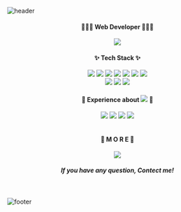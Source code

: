 ![header](https://capsule-render.vercel.app/api?type=waving&color=gradient&height=300&section=header&text=Dayoung%20Kim&fontSize=80&animation=twinkling&fontAlignY=38)

<h4 align="center">👩🏻‍💻 Web Developer 👩🏻‍💻</h4>
<p align="center">
<a target="_blank" href="https://accurate-sulfur-81a.notion.site/57f93b7af36942cf9699998c7361b906"><img src="https://img.shields.io/badge/Resume-000000?style=flat-square&logo=Notion&logoColor=white"/></a>
</p>
<h4 align="center">✨ Tech Stack ✨</h4>
<p align="center">
<img src="https://img.shields.io/badge/JAVA-007396?style=flat-square&logo=JAVA&logoColor=white"/>
<img src="https://img.shields.io/badge/PHP-777BB4?style=flat-square&logo=Php&logoColor=white"/>
<img src="https://img.shields.io/badge/CodeIgniter-EF4223?style=flat-square&logo=CodeIgniter&logoColor=white"/>
<img src="https://img.shields.io/badge/JavaScript-F7DF1E?style=flat-square&logo=JavaScript&logoColor=white"/>
<img src="https://img.shields.io/badge/jQuery-0769AD?style=flat-square&logo=jQuery&logoColor=white"/>
<img src="https://img.shields.io/badge/HTML5-E34F26?style=flat-square&logo=HTML5&logoColor=white"/>
<img src="https://img.shields.io/badge/CSS3-1572B6?style=flat-square&logo=CSS3&logoColor=white"/>
  <br/>
<img src="https://img.shields.io/badge/MySQL-4479A1?style=flat-square&logo=Mysql&logoColor=white"/>
<img src="https://img.shields.io/badge/GitLab-FCA121?style=flat-square&logo=Gitlab&logoColor=white"/>
<img src="https://img.shields.io/badge/Github-181717?style=flat-square&logo=Github&logoColor=white"/>
</p>

<h4 align="center">🌱 Experience about <img src="https://img.shields.io/badge/AWS-232F3E?style=flat-square&logo=amazonaws&logoColor=white"/> 🌱</h4>
<p align="center">
  <img src="https://img.shields.io/badge/AmazonS3-569A31?style=flat-square&logo=amazons3&logoColor=white"/>
  <img src="https://img.shields.io/badge/AmazonRDS-527FFF?style=flat-square&logo=amazonrds&logoColor=white"/>
  <img src="https://img.shields.io/badge/AmazonEC2-FF9900?style=flat-square&logo=amazonec2&logoColor=white"/>
  <img src="https://img.shields.io/badge/AmazonECS-FF9900?style=flat-square&logo=amazonecs&logoColor=white"/>
</p>
<h4 align="center"><br>🎈 M O R E 🎈</h4>

<p align="center">
<!-- <a href="https://github.com/iamdayoung"><img src="https://img.shields.io/badge/Github-181717?style=flat-square&logo=Github&logoColor=white&link=https://github.com/iamdayoung"/></a> -->
<!-- <a href="https://www.instagram.com/iam._.dayoung/"><img src="https://img.shields.io/badge/Instagram-E4405F?style=flat-square&logo=Instagram&logoColor=white&link=https://www.instagram.com/iam._.dayoung/"/></a> -->
<a href="mailto:ekduddl912@gmail.com"><img src="https://img.shields.io/badge/Email-D14836?style=flat-square&logo=Gmail&logoColor=white"/></a>
<h5 align="center">If you have any question, Contect me!</h5>

</p> 
<br/>

![footer](https://capsule-render.vercel.app/api?type=waving&color=gradient&height=150&section=footer)

<!--
**iamdayoung/iamdayoung** is a ✨ _special_ ✨ repository because its `README.md` (this file) appears on your GitHub profile.

Here are some ideas to get you started:

- 🔭 I’m currently working on ...
- 🌱 I’m currently learning ...
- 👯 I’m looking to collaborate on ...
- 🤔 I’m looking for help with ...
- 💬 Ask me about ...
- 📫 How to reach me: ...
- 😄 Pronouns: ...
- ⚡ Fun fact: ...
-->
